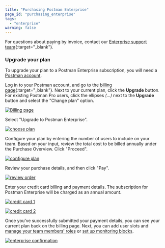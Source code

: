 ```yaml
---
title: "Purchasing Postman Enterprise"
page_id: "purchasing_enterprise"
tags: 
  - "enterprise"
warning: false
---
```


For questions about paying by invoice, contact our [Enterprise support team](http://pages.getpostman.com/Enterprise-Sales_Contact-Us.html){:target="_blank"}.

### Upgrade your plan

To upgrade your plan to a Postman Enterprise subscription, you will need a [Postman account](/docs/v6/postman/launching_postman/postman_account). 

Log in to your Postman account, and go to the [billing page](https://go.postman.co/billing/overview){:target="_blank"}. Next to your current plan, click the **Upgrade** button. For existing Postman Pro users, click the ellipses *(...)* next to the **Upgrade** button and select the "Change plan" option. 

[![Billing page](https://s3.amazonaws.com/postman-static-getpostman-com/postman-docs/enterprise-upgrade.png)](https://s3.amazonaws.com/postman-static-getpostman-com/postman-docs/enterprise-upgrade.png)

Select "Upgrade to Postman Enterprise".

[![choose plan](https://s3.amazonaws.com/postman-static-getpostman-com/postman-docs/enterprise-choose-plan.png)](https://s3.amazonaws.com/postman-static-getpostman-com/postman-docs/enterprise-choose-plan.png)

Configure your plan by entering the number of users to include on your team. Based on your input, review the total cost to be billed annually under the Purchase Overview. Click "Proceed".

[![configure plan](https://s3.amazonaws.com/postman-static-getpostman-com/postman-docs/enterprise-configure-plan.png)](https://s3.amazonaws.com/postman-static-getpostman-com/postman-docs/enterprise-configure-plan.png)

Review your purchase details, and then click "Pay".

[![review order](https://s3.amazonaws.com/postman-static-getpostman-com/postman-docs/enterprise-review-order.png)](https://s3.amazonaws.com/postman-static-getpostman-com/postman-docs/enterprise-review-order.png)

Enter your credit card billing and payment details. The subscription for Postman Enterprise will be charged as an annual amount.

[![credit card 1](https://s3.amazonaws.com/postman-static-getpostman-com/postman-docs/enterprise-cc1.png)](https://s3.amazonaws.com/postman-static-getpostman-com/postman-docs/enterprise-cc1.png)

[![credit card 2](https://s3.amazonaws.com/postman-static-getpostman-com/postman-docs/enterprise-cc2.png)](https://s3.amazonaws.com/postman-static-getpostman-com/postman-docs/enterprise-cc2.png)

Once you've successfully submitted your payment details, you can see your current plan back on the billing page. Next, you can add user slots and [manage your team members' roles](/docs/v6/pro/managing_pro/managing_your_team) or [set up monitoring blocks](/docs/v6/postman/monitors/pricing_monitors#request-blocks-for-paid-pro-teams).

[![enterprise confirmation](https://s3.amazonaws.com/postman-static-getpostman-com/postman-docs/enterprise-confirmation.png)](https://s3.amazonaws.com/postman-static-getpostman-com/postman-docs/enterprise-confirmation.png)
